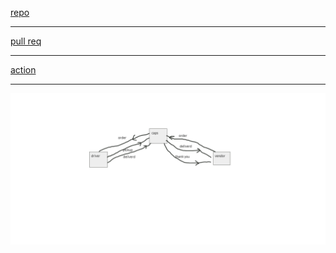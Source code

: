 [repo](https://github.com/abu-al3ees/caps)

-------

[pull req]()

-----
[action]()

-----
![uml](./uml.png)